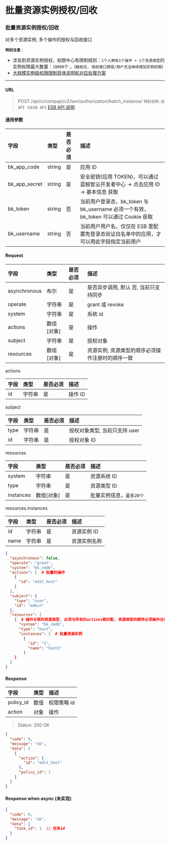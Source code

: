 # 批量资源实例授权/回收

### 批量资源实例授权/回收

对多个资源实例, 多个操作的授权与回收接口

**`特别注意`** : 
- 涉及到资源实例授权，权限中心有限制规则：`1个人拥有1个操作 + 1个资源类型`的实例权限最大数量：`10000`个 。(`触发后, 授权接口报错/用户无法继续增加实例权限`)
- [大规模实例级权限限制具体说明和对应处理方案](../../../HowTo/LargeScaleInstances.md)

-------

#### URL

> POST /api/c/compapi/v2/iam/authorization/batch_instance/
> `特别说明:该 API 为ESB API` [ESB API 说明](../01-Overview/01-BackendAPIvsESBAPI.md)

#### 通用参数

| 字段 |  类型 |是否必须  | 描述  |
|:---|:---|:---|:---|
|bk_app_code|string|是|应用 ID|
|bk_app_secret|string|是|安全密钥(应用 TOKEN)，可以通过 蓝鲸智云开发者中心 -> 点击应用 ID -> 基本信息 获取|
|bk_token|string|否|当前用户登录态，bk_token 与 bk_username 必须一个有效，bk_token 可以通过 Cookie 获取|
|bk_username|string|否|当前用户用户名，仅仅在 ESB 里配置免登录态验证白名单中的应用，才可以用此字段指定当前用户|

#### Request

| 字段 |  类型 |是否必须  | 描述  |
|:---|:---|:---|:---|
| asynchronous |  布尔  | 是   | 是否异步调用, 默认 否, 当前只支持同步 |
| operate |  字符串   | 是   | grant 或 revoke |
| system |  字符串  | 是   | 系统 id |
| actions |  数组[对象]   | 是   | 操作 |
| subject |  字符串   | 是   | 授权对象 |
| resources |  数组[对象]   | 是   | 资源实例, 资源类型的顺序必须操作注册时的顺序一致 |

actions

| 字段 |  类型 |是否必须  | 描述  |
|:---|:---|:---|:---|
| id    |  字符串  | 是   | 操作 ID |

subject

| 字段 |  类型 |是否必须  | 描述  |
|:---|:---|:---|:---|
| type    |  字符串  | 是   | 授权对象类型, 当前只支持 user |
| id    |  字符串  | 是   | 授权对象 ID |

resources

| 字段 |  类型 |是否必须  | 描述  |
|:---|:---|:---|:---|
| system |  字符串  | 是   | 资源系统 ID |
| type |  字符串  | 是   | 资源类型 ID |
| instances | 数组[对象] | 是 | 批量实例信息，`最多20个`  |

resources.instances

| 字段 |  类型 |是否必须  | 描述  |
|:---|:---|:---|:---|
| id | 字符串 | 是 | 资源实例 ID |
| name | 字符串 | 是 | 资源实例名称 |

```json
{
  "asynchronous": false,
  "operate": "grant",
  "system": "bk_cmdb",
  "actions": [  # 批量的操作
    {
      "id": "edit_host"
    }
  ],
  "subject": {
    "type": "user",
    "id": "admin"
  },
  "resources": [
    {  # 操作关联的资源类型, 必须与所有的actions都匹配, 资源类型的顺序必须操作注册时的顺序一致
      "system": "bk_cmdb",
      "type": "host",
      "instances": [  # 批量资源实例
        {
          "id": "1",
          "name": "host1"
        }
    }
  ]
}
```

#### Response

| 字段 | 类型 | 描述 |
|:---|:---|:---|
| policy_id   | 数值     | 权限策略 id |
| action   | 对象     | 操作 |

> Status: 200 OK

```json
{
  "code": 0,
  "message": "ok",
  "data": [
    {
      "action": {
        "id": "edit_host"
      },
      "policy_id": 1
    }
  ]
}
```

#### Response when async (未实现)

```json
{
  "code": 0,
  "message": "ok",
  "data": {
    "task_id": 1  // 任务id
  }
}
```